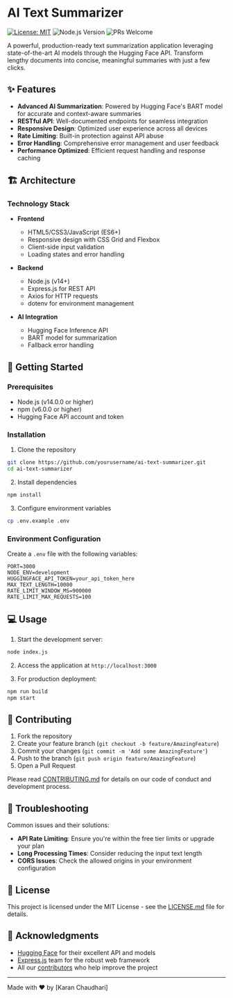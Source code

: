 # AI Text Summarizer

[![License: MIT](https://img.shields.io/badge/License-MIT-yellow.svg)](https://opensource.org/licenses/MIT)
![Node.js Version](https://img.shields.io/badge/node-%3E%3D%2014.0.0-brightgreen)
![PRs Welcome](https://img.shields.io/badge/PRs-welcome-brightgreen.svg)

A powerful, production-ready text summarization application leveraging state-of-the-art AI models through the Hugging Face API. Transform lengthy documents into concise, meaningful summaries with just a few clicks.

## ✨ Features

- **Advanced AI Summarization**: Powered by Hugging Face's BART model for accurate and context-aware summaries
- **RESTful API**: Well-documented endpoints for seamless integration
- **Responsive Design**: Optimized user experience across all devices
- **Rate Limiting**: Built-in protection against API abuse
- **Error Handling**: Comprehensive error management and user feedback
- **Performance Optimized**: Efficient request handling and response caching


## 🏗 Architecture

### Technology Stack

- **Frontend**
  - HTML5/CSS3/JavaScript (ES6+)
  - Responsive design with CSS Grid and Flexbox
  - Client-side input validation
  - Loading states and error handling

- **Backend**
  - Node.js (v14+)
  - Express.js for REST API
  - Axios for HTTP requests
  - dotenv for environment management

- **AI Integration**
  - Hugging Face Inference API
  - BART model for summarization
  - Fallback error handling

## 🏁 Getting Started

### Prerequisites

- Node.js (v14.0.0 or higher)
- npm (v6.0.0 or higher)
- Hugging Face API account and token

### Installation

1. Clone the repository
```bash
git clone https://github.com/yourusername/ai-text-summarizer.git
cd ai-text-summarizer
```

2. Install dependencies
```bash
npm install
```

3. Configure environment variables
```bash
cp .env.example .env
```

### Environment Configuration

Create a `.env` file with the following variables:

```plaintext
PORT=3000
NODE_ENV=development
HUGGINGFACE_API_TOKEN=your_api_token_here
MAX_TEXT_LENGTH=10000
RATE_LIMIT_WINDOW_MS=900000
RATE_LIMIT_MAX_REQUESTS=100
```

## 💻 Usage

1. Start the development server:
```bash
node index.js
```

2. Access the application at `http://localhost:3000`

3. For production deployment:
```bash
npm run build
npm start
```


## 🤝 Contributing

1. Fork the repository
2. Create your feature branch (`git checkout -b feature/AmazingFeature`)
3. Commit your changes (`git commit -m 'Add some AmazingFeature'`)
4. Push to the branch (`git push origin feature/AmazingFeature`)
5. Open a Pull Request

Please read [CONTRIBUTING.md](CONTRIBUTING.md) for details on our code of conduct and development process.

## 🔧 Troubleshooting

Common issues and their solutions:

- **API Rate Limiting**: Ensure you're within the free tier limits or upgrade your plan
- **Long Processing Times**: Consider reducing the input text length
- **CORS Issues**: Check the allowed origins in your environment configuration

## 📄 License

This project is licensed under the MIT License - see the [LICENSE.md](LICENSE.md) file for details.

## 🙏 Acknowledgments

- [Hugging Face](https://huggingface.co/) for their excellent API and models
- [Express.js](https://expressjs.com/) team for the robust web framework
- All our [contributors](CONTRIBUTORS.md) who help improve the project


---
Made with ❤️ by [Karan Chaudhari]
